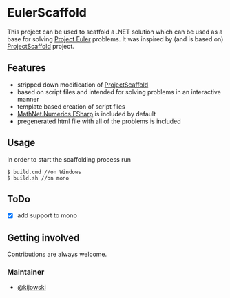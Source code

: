 # EulerScaffold

This project can be used to scaffold a .NET solution which can be used as a base for solving [Project Euler](http://projecteuler.net) problems. 
It was inspired by (and is based on) [ProjectScaffold](https://github.com/fsprojects/ProjectScaffold/) project. 

## Features
* stripped down modification of [ProjectScaffold](https://github.com/fsprojects/ProjectScaffold/)
* based on script files and intended for solving problems in an interactive manner
* template based creation of script files
* [MathNet.Numerics.FSharp](http://numerics.mathdotnet.com/) is included by default
* pregenerated html file with all of the problems is included

## Usage
In order to start the scaffolding process run 

    $ build.cmd //on Windows
    $ build.sh //on mono

## ToDo
- [x] add support to mono
    
## Getting involved

Contributions are always welcome.

### Maintainer

- [@kijowski](https://github.com/kijowski)

